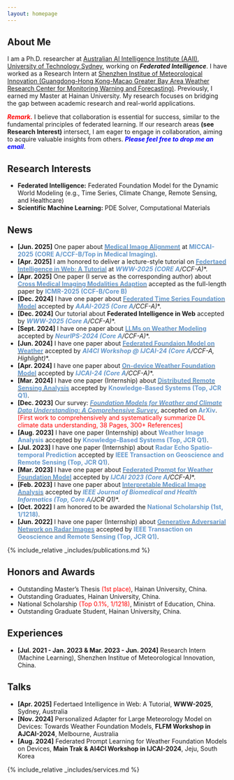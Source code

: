 ```yaml
---
layout: homepage
---
```


## About Me

I am a Ph.D. researcher at [Australian AI Intelligence Institute (AAII)](https://www.uts.edu.au/research/australian-artificial-intelligence-institute), [University of Technology Sydney](https://www.uts.edu.au/), working on ***Federated Intelligence***. I have worked as a Research Intern at [Shenzhen Institue of Meteorological Innovation (Guangdong-Hong Kong-Macao Greater Bay Area Weather Research Center for Monitoring Warning and Forecasting)](https://weather.sz.gov.cn/gbamwf/zhongxingaikuang/). Previously, I earned my Master at Hainan University. My research focuses on bridging the gap between academic research and real-world applications.

***<span style="color: Red;">Remark.</span>*** I believe that collaboration is essential for success, similar to the fundamental principles of federated learning. If our research areas **(see Research Interest)** intersect, I am eager to engage in collaboration, aiming to acquire valuable insights from others. ***<span style="color: blue;">Please feel free to drop me an email</span>***.

## Research Interests

- **Federated Intelligence:** Federated Foundation Model for the Dynamic World Modeling (e.g., Time Series, Climate Change, Remote Sensing, and Healthcare)
- **Scientific Machine Learning:** PDE Solver, Computational Materials

## News
- **[Jun. 2025]** One paper about [**<span style="color: #6699cc; font-weight: bold;">Medical Image Alignment</span>**](https://www2025.thewebconf.org/accepted-tutorials) at **<span style="color: #6699cc; font-weight: bold;">MICCAI-2025 (CORE A/CCF-B/Top in Medical Imaging)</span>**.
- **[Apr. 2025]** I am honored to deliver a lecture-style tutorial on [**<span style="color: #6699cc; font-weight: bold;">Federtaed Intelligence in Web: A Tutorial</span>**](https://www2025.thewebconf.org/accepted-tutorials) at **<span style="color: #6699cc; font-weight: bold;">WWW-2025 (CORE A*/CCF-A)</span>**.
- **[Apr. 2025]** One paper (I serve as the corresponding author) about [**<span style="color: #6699cc; font-weight: bold;">Cross Medical Imaging Modalities Adaption</span>**](https://arxiv.org/pdf/2412.08906) accepted as the full-length paper by **<span style="color: #6699cc; font-weight: bold;">ICMR-2025 (CCF-B/Core B)</span>**
- **[Dec. 2024]** I have one paper about [**<span style="color: #6699cc; font-weight: bold;">Federated Time Series Foundation Model</span>**](https://arxiv.org/pdf/2412.08906) accepted by **<span style="color: #6699cc; font-weight: bold;">AAAI-2025 (Core A*/CCF-A)</span>**.
- **[Dec. 2024]** Our tutorial about **Federated Intelligence in Web** accepted by  **<span style="color: #6699cc; font-weight: bold;">WWW-2025 (Core A*/CCF-A)</span>**.
- **[Sept. 2024]** I have one paper about [**<span style="color: #6699cc; font-weight: bold;">LLMs on Weather Modeling</span>**](https://arxiv.org/pdf/2405.20348) accepted by **<span style="color: #6699cc; font-weight: bold;">NeurIPS-2024 (Core A*/CCF-A)</span>**.
- **[Jun. 2024]** I have one paper about [**<span style="color: #6699cc; font-weight: bold;">Federated Foundaion Model on Weather</span>**](https://openreview.net/pdf?id=VpMYKivGVE) accepted by **<span style="color: #6699cc; font-weight: bold;">AI4CI Workshop @ IJCAI-24 (Core A*/CCF-A, Highlight)</span>**.
- **[Apr. 2024]** I have one paper about [**<span style="color: #6699cc; font-weight: bold;">On-device Weather Foundation Model</span>**](https://arxiv.org/pdf/2305.14244) accepted by **<span style="color: #6699cc; font-weight: bold;">IJCAI-24 (Core A*/CCF-A)</span>**.
- **[Mar. 2024]** I have one paper (Internship) about [**<span style="color: #6699cc; font-weight: bold;">Distributed Remote Sensing Analysis</span>**](https://www.sciencedirect.com/science/article/abs/pii/S0950705124003290) accepted by **<span style="color: #6699cc; font-weight: bold;">Knowledge-Based Systems (Top, JCR Q1)</span>**.
- **[Dec. 2023]** Our survey: [***<span style="color: #6699cc; font-weight: bold;">Foundation Models for Weather and Climate Data Understanding: A Comprehensive Survey</span>***](https://arxiv.org/pdf/2312.03014), accepted on **<span style="color: #6699cc; font-weight: bold;">ArXiv</span>**. <span style="color: red;">[First work to comprehensively and systematically summarize DL climate data understanding, 38 Pages, 300+ References]</span>
- **[Aug. 2023]** I have one paper (Internship) about **<span style="color: #6699cc; font-weight: bold;">Weather Image Analysis</span>** accepted by **<span style="color: #6699cc; font-weight: bold;">Knowledge-Based Systems (Top, JCR Q1)</span>**.
- **[Jul. 2023]** I have one paper (Internship) about **<span style="color: #6699cc; font-weight: bold;">Radar Echo Spatio-temporal Prediction</span>** accepted by **<span style="color: #6699cc; font-weight: bold;">IEEE Transaction on Geoscience and Remote Sensing (Top, JCR Q1)</span>**.
- **[Mar. 2023]** I have one paper about [**<span style="color: #6699cc; font-weight: bold;">Federated Prompt for Weather Foundation Model</span>**](https://www.ijcai.org/proceedings/2023/0393.pdf) accepted by **<span style="color: #6699cc; font-weight: bold;">IJCAI 2023 (Core A*/CCF-A)</span>**.
- **[Feb. 2023]** I have one paper about [**<span style="color: #6699cc; font-weight: bold;">Interpretable Medical Image Analysis</span>**](https://ieeexplore.ieee.org/document/10050021?denied=) accepted by **<span style="color: #6699cc; font-weight: bold;">IEEE Journal of Biomedical and Health Informatics (Top, Core A*/JCR Q1)</span>**.
- **[Oct. 2022]** I am honored to be awarded the **<span style="color: #6699cc; font-weight: bold;">National Scholarship (1st, 1/1218)</span>**.
- **[Jun. 2022]** I have one paper (Internship) about [**<span style="color: #6699cc; font-weight: bold;">Generative Adversarial Network on Radar Images</span>**](https://ieeexplore.ieee.org/document/10050021?denied=) accepted by **<span style="color: #6699cc; font-weight: bold;">IEEE Transaction on Geoscience and Remote Sensing (Top, JCR Q1)</span>**.

{% include_relative _includes/publications.md %}

## Honors and Awards
- Outstanding Master’s Thesis <span style="color: red;">(1st place)</span>, Hainan University, China.
- Outstanding Graduates, Hainan University, China.
- National Scholarship <span style="color: red;">(Top 0.1%, 1/1218)</span>, Ministrt of Education, China.
- Outstanding Graduate Student, Hainan University, China.

## Experiences
- **[Jul. 2021 - Jan. 2023 & Mar. 2023 - Jun. 2024]** Research Intern (Machine Learning), Shenzhen Institue of Meteorological Innovation, China.

## Talks
- **[Apr. 2025]** Federtaed Intelligence in Web: A Tutorial, **WWW-2025**, Sydney, Australia
- **[Nov. 2024]** Personalized Adapter for Large Meteorology Model on Devices: Towards Weather Foundation Models, **FLFM Workshop in AJCAI-2024**, Melbourne, 
Australia
- **[Aug. 2024]** Federated Prompt Learning for Weather Foundation Models on Devices, **Main Trak & AI4CI Workshop in IJCAI-2024**, Jeju, 
South Korea

{% include_relative _includes/services.md %}
